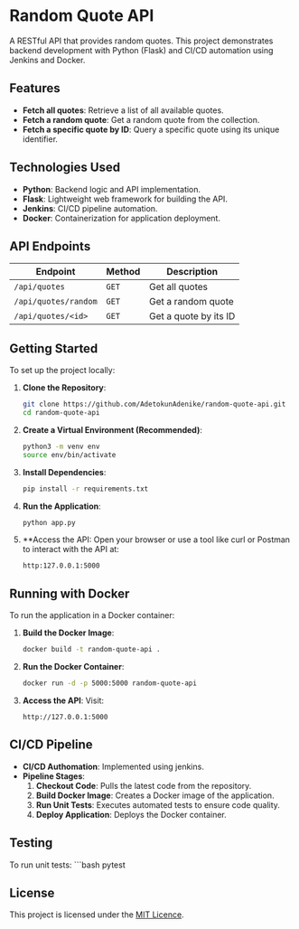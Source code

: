 # Random Quote API

A RESTful API that provides random quotes. This project demonstrates backend development with Python (Flask) and CI/CD automation using Jenkins and Docker.

## Features
- **Fetch all quotes**: Retrieve a list of all available quotes.
- **Fetch a random quote**: Get a random quote from the collection.
- **Fetch a specific quote by ID**: Query a specific quote using its unique identifier.

## Technologies Used
- **Python**: Backend logic and API implementation.
- **Flask**: Lightweight web framework for building the API.
- **Jenkins**: CI/CD pipeline automation.
- **Docker**: Containerization for application deployment.

## API Endpoints
| Endpoint               | Method | Description                    |
|------------------------|--------|--------------------------------|
| `/api/quotes`          | `GET`  | Get all quotes                |
| `/api/quotes/random`   | `GET`  | Get a random quote            |
| `/api/quotes/<id>`     | `GET`  | Get a quote by its ID         |

## Getting Started
To set up the project locally:

1. **Clone the Repository**:
   ```bash
   git clone https://github.com/AdetokunAdenike/random-quote-api.git
   cd random-quote-api

2. **Create a Virtual Environment (Recommended)**:
   ```bash
   python3 -m venv env
   source env/bin/activate

3. **Install Dependencies**:
   ```bash
   pip install -r requirements.txt

4. **Run the Application**:
   ```bash
   python app.py

5. **Access the API: Open your browser or use a tool like curl or Postman to interact with the API at:
   ```arduino
   http:127.0.0.1:5000

## Running with Docker
To run the application in a Docker container:

1. **Build the Docker Image**:
   ```bash
   docker build -t random-quote-api .

2. **Run the Docker Container**:
   ```bash
   docker run -d -p 5000:5000 random-quote-api

4. **Access the API**: Visit:
   ```arduino
   http://127.0.0.1:5000

## CI/CD Pipeline

- **CI/CD Authomation**: Implemented using jenkins.
- **Pipeline Stages**:
    1. **Checkout Code**: Pulls the latest code from the repository.
    2. **Build Docker Image**: Creates a Docker image of the application.
    3. **Run Unit Tests**: Executes automated tests to ensure code quality.
    4. **Deploy Application**: Deploys the Docker container.

## Testing

To run unit tests:
    ```bash
       pytest


## License

This project is licensed under the <a href="License" >MIT Licence</a>.



